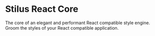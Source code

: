 # Stilus React Core

The core of an elegant and performant React compatible style engine. Groom the styles of your React compatible application.
